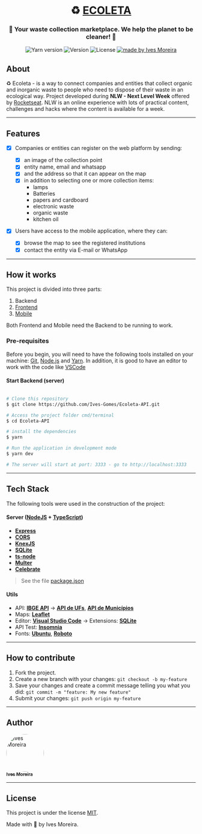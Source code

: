 <h1 align="center">
   ♻️ <a href="#"> ECOLETA </a>
</h1>

<h3 align="center">
    🌱 Your waste collection marketplace. We help the planet to be cleaner! 🌱
</h3>

<p align="center">
  <img alt="Yarn version" src="https://img.shields.io/badge/yarn-v1.22.4-blue">

  <img alt="Version" src="https://img.shields.io/badge/version-1.0.0-red">
    
   <img alt="License" src="https://img.shields.io/badge/license-MIT-brightgreen">

  <a href="https://rocketseat.com.br">
    <img alt="made by Ives Moreira" src="https://img.shields.io/badge/made by-Ives Moreira-blueviolet">
  </a>
</p>

## About

♻️ Ecoleta - is a way to connect companies and entities that collect organic and inorganic waste to people who need to dispose of their waste in an ecological way.
Project developed during **NLW - Next Level Week** offered by [Rocketseat](https://blog.rocketseat.com.br/primeira-next-level-week/). NLW is an online experience with lots of practical content, challenges and hacks where the content is available for a week.

---

## Features

- [x] Companies or entities can register on the web platform by sending:

  - [x] an image of the collection point
  - [x] entity name, email and whatsapp
  - [x] and the address so that it can appear on the map
  - [x] in addition to selecting one or more collection items:
    - lamps
    - Batteries
    - papers and cardboard
    - electronic waste
    - organic waste
    - kitchen oil

- [x] Users have access to the mobile application, where they can:
  - [x] browse the map to see the registered institutions
  - [x] contact the entity via E-mail or WhatsApp

---

## How it works

This project is divided into three parts:

1. Backend
2. [Frontend](https://github.com/Ives-Gomes/Ecoleta)
3. [Mobile](https://github.com/Ives-Gomes/Ecoleta-Mobile)

Both Frontend and Mobile need the Backend to be running to work.

### Pre-requisites

Before you begin, you will need to have the following tools installed on your machine:
[Git](https://git-scm.com), [Node.js](https://nodejs.org/en/) and [Yarn](https://yarnpkg.com/).
In addition, it is good to have an editor to work with the code like [VSCode](https://code.visualstudio.com/)

#### Start Backend (server)

```bash

# Clone this repository
$ git clone https://github.com/Ives-Gomes/Ecoleta-API.git

# Access the project folder cmd/terminal
$ cd Ecoleta-API

# install the dependencies
$ yarn

# Run the application in development mode
$ yarn dev

# The server will start at port: 3333 - go to http://localhost:3333

```

---

## Tech Stack

The following tools were used in the construction of the project:

#### **Server** ([NodeJS](https://nodejs.org/en/) + [TypeScript](https://www.typescriptlang.org/))

- **[Express](https://expressjs.com/)**
- **[CORS](https://expressjs.com/en/resources/middleware/cors.html)**
- **[KnexJS](http://knexjs.org/)**
- **[SQLite](https://github.com/mapbox/node-sqlite3)**
- **[ts-node](https://github.com/TypeStrong/ts-node)**
- **[Multer](https://github.com/expressjs/multer)**
- **[Celebrate](https://github.com/arb/celebrate)**

> See the file [package.json](https://github.com/Ives-Gomes/Ecoleta-API/blob/master/package.json)

#### **Utils**

- API: **[IBGE API](https://servicodados.ibge.gov.br/api/docs/localidades?versao=1)** → **[API de UFs](https://servicodados.ibge.gov.br/api/docs/localidades?versao=1#api-UFs-estadosGet)**, **[API de Municípios](https://servicodados.ibge.gov.br/api/docs/localidades?versao=1#api-Municipios-estadosUFMunicipiosGet)**
- Maps: **[Leaflet](https://react-leaflet.js.org/en/)**
- Editor: **[Visual Studio Code](https://code.visualstudio.com/)** → Extensions: **[SQLite](https://marketplace.visualstudio.com/items?itemName=alexcvzz.vscode-sqlite)**
- API Test: **[Insomnia](https://insomnia.rest/)**
- Fonts: **[Ubuntu](https://fonts.google.com/specimen/Ubuntu)**, **[Roboto](https://fonts.google.com/specimen/Roboto)**

---

## How to contribute

1. Fork the project.
2. Create a new branch with your changes: `git checkout -b my-feature`
3. Save your changes and create a commit message telling you what you did: `git commit -m "feature: My new feature"`
4. Submit your changes: `git push origin my-feature`

---

## Author

<a href="https://www.linkedin.com/in/ives-moreira-8871b318a/">
 <img style="border-radius: 50%;" src="https://avatars0.githubusercontent.com/u/53413719?s=460&u=1e98084c7754352365563418c0566299f52c7e39&v=4" width="100px;" alt="Ives Moreira"/>
 <br />
 <sub><b>Ives Moreira</b></sub></a> <a href="https://www.linkedin.com/in/ives-moreira-8871b318a/" title="Linkedin"></a>
 <br />

---

## License

This project is under the license [MIT](./LICENSE).

Made with 💜 by Ives Moreira.
